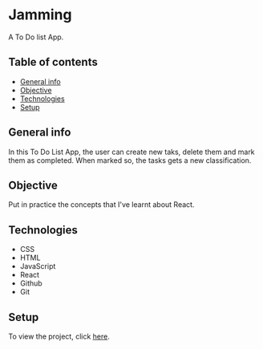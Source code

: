 # Jamming

A To Do list App.


## Table of contents
- [General info](#general-info)
- [Objective](#objective)
- [Technologies](#technologies)
- [Setup](#setup)

## General info

In this To Do List App, the user can create new taks, delete them and mark them as completed. When marked so, the tasks gets a new classification.

## Objective

Put in practice the concepts that I've learnt about React.

## Technologies

- CSS
- HTML
- JavaScript
- React
- Github
- Git

## Setup

To view the project, click [here](#).

